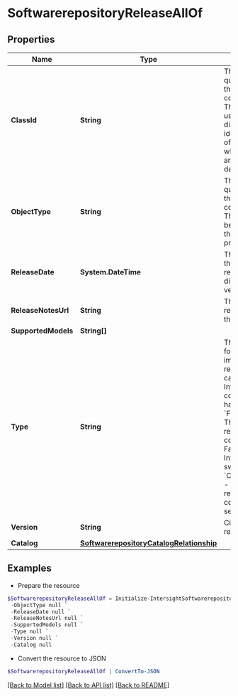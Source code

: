 # SoftwarerepositoryReleaseAllOf
## Properties

Name | Type | Description | Notes
------------ | ------------- | ------------- | -------------
**ClassId** | **String** | The fully-qualified name of the instantiated, concrete type. This property is used as a discriminator to identify the type of the payload when marshaling and unmarshaling data. | [default to "softwarerepository.Release"]
**ObjectType** | **String** | The fully-qualified name of the instantiated, concrete type. The value should be the same as the &#39;ClassId&#39; property. | [default to "softwarerepository.Release"]
**ReleaseDate** | **System.DateTime** | The date when the file was released or distributed by its vendor. | [optional] 
**ReleaseNotesUrl** | **String** | The URL for the release notes of this image. | [optional] 
**SupportedModels** | **String[]** |  | [optional] 
**Type** | **String** | The platform type for which the images are released. This can be a Fabric Interconnect or compute server hardware. * &#x60;FabricSwitch&#x60; - The images in a release that correspond to Fabric Interconnect switches. * &#x60;ComputeSystem&#x60; - The images in a release that correspond to servers. | [optional] [default to "FabricSwitch"]
**Version** | **String** | Cisco provided release version. | [optional] 
**Catalog** | [**SoftwarerepositoryCatalogRelationship**](SoftwarerepositoryCatalogRelationship.md) |  | [optional] 

## Examples

- Prepare the resource
```powershell
$SoftwarerepositoryReleaseAllOf = Initialize-IntersightSoftwarerepositoryReleaseAllOf  -ClassId null `
 -ObjectType null `
 -ReleaseDate null `
 -ReleaseNotesUrl null `
 -SupportedModels null `
 -Type null `
 -Version null `
 -Catalog null
```

- Convert the resource to JSON
```powershell
$SoftwarerepositoryReleaseAllOf | ConvertTo-JSON
```

[[Back to Model list]](../README.md#documentation-for-models) [[Back to API list]](../README.md#documentation-for-api-endpoints) [[Back to README]](../README.md)

